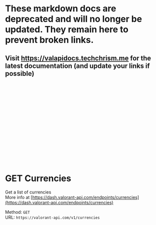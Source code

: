 <!--

This file is automatically generated!
Do not edit it directly!
See https://github.com/techchrism/valorant-api-docs/blob/trunk/contributing.md for more information.

-->

# These markdown docs are deprecated and will no longer be updated. They remain here to prevent broken links.
## Visit <https://valapidocs.techchrism.me> for the latest documentation (and update your links if possible)
<br><br><br><br><br><br><br><br><br><br><br><br><br><br><br>
# GET Currencies

Get a list of currencies  
More info at [https://dash.valorant-api.com/endpoints/currencies](https://dash.valorant-api.com/endpoints/currencies)  


Method: `GET`  
URL: `https://valorant-api.com/v1/currencies`  
